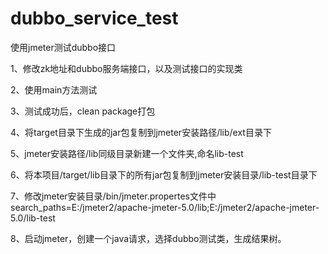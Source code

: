# dubbo_service_test
使用jmeter测试dubbo接口

1、修改zk地址和dubbo服务端接口，以及测试接口的实现类

2、使用main方法测试

3、测试成功后，clean package打包

4、将target目录下生成的jar包复制到jmeter安装路径/lib/ext目录下

5、jmeter安装路径/lib同级目录新建一个文件夹,命名lib-test

6、将本项目/target/lib目录下的所有jar包复制到jmeter安装目录/lib-test目录下

7、修改jmeter安装目录/bin/jmeter.propertes文件中
search_paths=E:/jmeter2/apache-jmeter-5.0/lib;E:/jmeter2/apache-jmeter-5.0/lib-test

8、启动jmeter，创建一个java请求，选择dubbo测试类，生成结果树。


